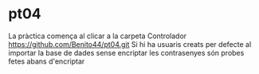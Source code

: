 # pt04
La pràctica comença al clicar a la carpeta Controlador
https://github.com/Benito44/pt04.git
Si hi ha usuaris creats per defecte al importar la base de dades sense encriptar les contrasenyes són probes fetes abans d'encriptar
